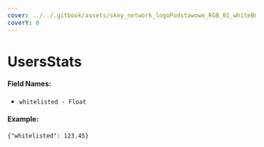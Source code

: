```yaml
---
cover: ../../.gitbook/assets/skey_network_logoPodstawowe_RGB_01_whiteBG.png
coverY: 0
---
```


# UsersStats

#### Field Names:

* `whitelisted - Float`

#### Example:

`{"whitelisted": 123.45}`
